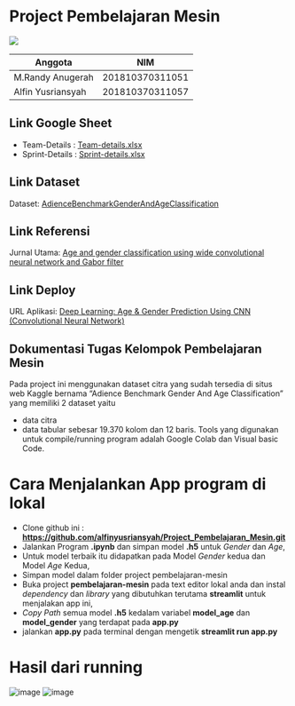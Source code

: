 # Project Pembelajaran Mesin
![](https://gcdn.pbrd.co/images/Sfu3Q67dQrTF.png?o=1)

|Anggota|NIM  |
|--|--|
| M.Randy Anugerah| 201810370311051 
| Alfin Yusriansyah| 201810370311057 |

## Link Google Sheet
* Team-Details : [Team-details.xlsx](https://docs.google.com/spreadsheets/d/1ZGLub06Egc3534LbhUZ0gYWxJcrhgx9JiFA2iumIiRg/edit?usp=sharing)
* Sprint-Details : [Sprint-details.xlsx](https://docs.google.com/spreadsheets/d/1mU32nh0Tg_QZ1Ap794dvF9F5E46-XGcqobITMUqDZ6Q/edit?usp=sharing) 

## Link Dataset
Dataset: [AdienceBenchmarkGenderAndAgeClassification](https://www.kaggle.com/ttungl/adience-benchmark-gender-and-age-classification)

## Link Referensi
Jurnal Utama: [Age and gender classification using wide convolutional neural network and Gabor filter](https://ieeexplore.ieee.org/document/8369721)

## Link Deploy
URL Aplikasi: [Deep Learning: Age & Gender Prediction Using CNN (Convolutional Neural Network)](https://ml-alfin-randy-2l2vvmmroa-ue.a.run.app/) 

## Dokumentasi Tugas Kelompok Pembelajaran Mesin
Pada project ini menggunakan dataset citra yang sudah tersedia di situs web Kaggle bernama “Adience Benchmark Gender And Age Classification” yang memiliki 2 dataset yaitu 
 - data citra
 - data tabular sebesar 19.370 kolom dan 12 baris.
Tools yang digunakan untuk compile/running program adalah Google Colab dan Visual basic Code.

# Cara Menjalankan App program di lokal
- Clone github ini : **https://github.com/alfinyusriansyah/Project_Pembelajaran_Mesin.git**
- Jalankan Program **.ipynb** dan simpan model **.h5** untuk *Gender* dan *Age*,
- Untuk model terbaik itu didapatkan pada Model *Gender* kedua dan Model *Age* Kedua,
- Simpan model dalam folder project pembelajaran-mesin
- Buka project **pembelajaran-mesin** pada text editor lokal anda dan instal *dependency* dan *library* yang dibutuhkan terutama **streamlit** untuk menjalakan app ini,
- *Copy Path* semua model **.h5** kedalam variabel **model_age** dan **model_gender** yang terdapat pada **app.py**
- jalankan **app.py** pada terminal dengan mengetik **streamlit run app.py**

# Hasil dari running
![image](https://drive.google.com/file/d/1FCQb_WTPjTqPz1KlM6gH6mFmPgAuOlFg/view?usp=sharing)
![image](https://drive.google.com/file/d/1vD6yRKYdbU25Oc5xk1mIinITariaIReJ/view)

